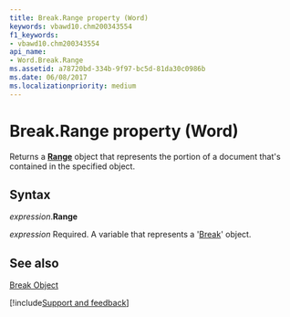 ```yaml
---
title: Break.Range property (Word)
keywords: vbawd10.chm200343554
f1_keywords:
- vbawd10.chm200343554
api_name:
- Word.Break.Range
ms.assetid: a78720bd-334b-9f97-bc5d-81da30c0986b
ms.date: 06/08/2017
ms.localizationpriority: medium
---
```



# Break.Range property (Word)

Returns a **[Range](Word.Range.md)** object that represents the portion of a document that's contained in the specified object.


## Syntax

_expression_.**Range**

_expression_ Required. A variable that represents a '[Break](Word.Break.md)' object.


## See also


[Break Object](Word.Break.md)

[!include[Support and feedback](~/includes/feedback-boilerplate.md)]